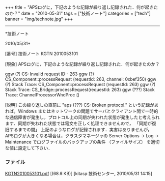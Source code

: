 ﻿+++
title = "APSログに，下記のような記録が繰り返し記録された．何が起きたのか？"
date = "2010-05-31"
tags = ["技術ノート"]
categories = ["tech"]
banner = "img/technote.jpg"
+++

-----------------------------------------------------------------------------------------------------------------------------

*技術ノート

2010/05/31*


[番号]
技術ノート KGTN 2010053101

[現象]
APSログに，下記のような記録が繰り返し記録された．何が起きたのか？

ggw (?) CS: Invalid request ID - 263
ggw (?) CS_Component::processRequest (requestId: 263, channel:
0xbef350)
ggw (?) Stack Trace: CS_Component::processRequest (requestId: 263)
ggw (?) Stack Trace: CS_Bridge::processRequest(requestId: 263)
ggw (???) Stack Trace: ChannelProcessorWndProc ()

[説明]
この繰り返しの直前に "aps (???) CS: Broken protocol."
という記録があれば，Windows
またはネットワークの問題でサーバとクライアント間で一時的な通信障害が発生し，プロトコル上の同期が失われた状態が発生したと考えられます．同期が失われた状態では電文を正しく処理できませんので，
「同期が復旧するまでの間」
上記のようなログが記録されます．実害はありませんが，APSログが大きくなる場合は，クラスタマネージャの
Server Options → Log → Maintenance でログファイルのバックアップの条件
（ファイルサイズ） を適切な値に設定して下さい．


### ファイル

 
 


[KGTN2010053101.pdf](http://techreport.kitasp.net/attachments/download/179/KGTN2010053101.pdf)
 [(68.6 KB)] [kitasp 技術センター, 2010/05/31
14:15]


 


 

